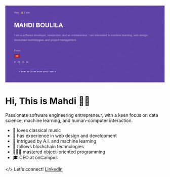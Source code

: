 ![Mahdi on Web](https://raw.githubusercontent.com/MahdiBoulila/MahdiBoulila/main/header.png)
# Hi, This is Mahdi 👋🏼

Passionate software engineering entrepreneur, with a keen focus on data science, machine learning, and human-computer interaction.

- 🎹 loves classical music
- 🎨 has experience in web design and development
- 🤖 intrigued by A.I. and machine learning 
- 💸 follows blockchain technologies
- 🧑🏼‍💻 mastered object-oriented programming
- 🎓 CEO at onCampus

</> Let's connect! [LinkedIn](https://www.linkedin.com/in/mahdi-boulila/)